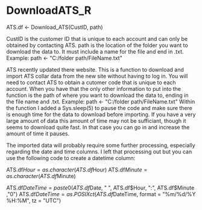 # DownloadATS_R

ATS.df <- Download_ATS(CustID, path)

CustID is the customer ID that is unique to each account and can only be obtained by contacting ATS.
path is the location of the folder you want to download the data to. It must include a name for the file and end in .txt.
Example: path <- "C:/folder path/FileName.txt"


ATS recently updated there website. This is a function to download and import ATS collar data from the new site without having to log in.
You will need to contact ATS to obtain a cutomer code that is unique to each account. When you have that the only other information to put into the function is the path of where you want to download the data to, ending in the file name and .txt.
Example: path <- "C:/folder path/FileName.txt"
Within the function I added a Sys.sleep(5) to pause the code and make sure there is enough time for the data to download before importing. If you have a very large amount of data this amount of time may not be sufficiant, though it seems to download quite fast. In that case you can go in and increase the amount of time it pauses.

The imported data will probably require some further processing, especially regarding the date and time columns. I left that processing out but you can use the following code to create a datetime column:

ATS.df$Hour = as.character(ATS.df$Hour)
ATS.df$Minute = as.character(ATS.df$Minute)

ATS.df$DateTime = paste0(ATS.df$Date, " ", ATS.df$Hour, ":", ATS.df$Minute ,"0")
ATS.df$DateTime = as.POSIXct(ATS.df$DateTime, format = "%m/%d/%Y %H:%M", tz = "UTC")

